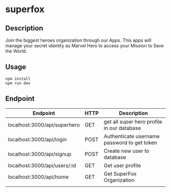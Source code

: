 # superfox

## Description

Join the biggest heroes organization through our Apps.
This apps will manage your secret identity as Marvel Hero to access your Mission to Save the World.

## Usage
```
npm install
npm run dev
```

## Endpoint
| Endpoint                     | HTTP | Description                                 |
|------------------------------|------|---------------------------------------------|
| localhost:3000/api/superhero | GET  | get all super hero profile in our database  |
| localhost:3000/api/login     | POST | Authenticate username password to get token |
| localhost:3000/api/signup    | POST | Create new user to database                 |
| localhost:3000/api/users/:id | GET  | Get user profile                            |
| localhost:3000/api/home      | GET  | Get SuperFox Organization                   |
|                              |      |                                             |
